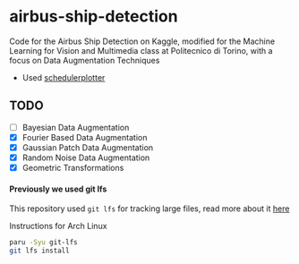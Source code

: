 # airbus-ship-detection
Code for the Airbus Ship Detection on Kaggle, modified for the Machine Learning for Vision and Multimedia class at Politecnico di Torino, with a focus on Data Augmentation Techniques

- Used [schedulerplotter](https://github.com/enfff/schedulerplotter)

## TODO
- [ ] Bayesian Data Augmentation
- [x] Fourier Based Data Augmentation
- [x] Gaussian Patch Data Augmentation
- [x] Random Noise Data Augmentation
- [x] Geometric Transformations

#### Previously we used git lfs
This repository used `git lfs` for tracking large files, read more about it [here](https://git-lfs.com/)

Instructions for Arch Linux
``` bash
paru -Syu git-lfs
git lfs install
```
